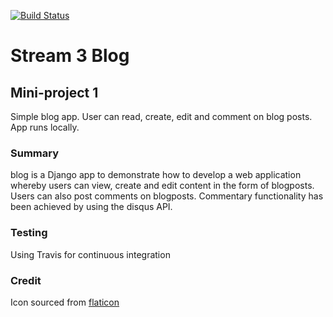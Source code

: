[![Build Status](https://travis-ci.org/Code-Institute-Solutions/blog_miniproject1.svg?branch=master)](https://travis-ci.org/Code-Institute-Solutions/blog_miniproject1)

# Stream 3 Blog

## Mini-project 1
Simple blog app. User can read, create, edit and comment on blog posts. App runs locally.

### Summary
blog is a Django app to demonstrate how to develop a web application whereby users can view, create and edit content in the form of blogposts. 
Users can also post comments on blogposts. Commentary functionality has been achieved by using the disqus API. 

### Testing
Using Travis for continuous integration

### Credit
Icon sourced from [flaticon](https://www.flaticon.com/)